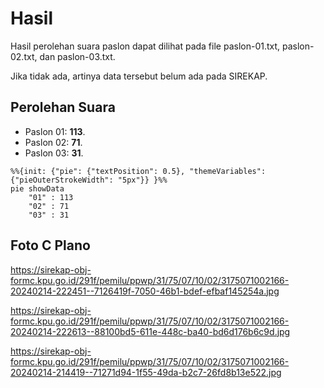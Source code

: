 # Hasil

Hasil perolehan suara paslon dapat dilihat pada file paslon-01.txt, paslon-02.txt, dan paslon-03.txt.

Jika tidak ada, artinya data tersebut belum ada pada SIREKAP.

## Perolehan Suara

 * Paslon 01: **113**.
 * Paslon 02: **71**.
 * Paslon 03: **31**.

```mermaid
%%{init: {"pie": {"textPosition": 0.5}, "themeVariables": {"pieOuterStrokeWidth": "5px"}} }%%
pie showData
    "01" : 113
    "02" : 71
    "03" : 31
```
## Foto C Plano

https://sirekap-obj-formc.kpu.go.id/291f/pemilu/ppwp/31/75/07/10/02/3175071002166-20240214-222451--7126419f-7050-46b1-bdef-efbaf145254a.jpg

https://sirekap-obj-formc.kpu.go.id/291f/pemilu/ppwp/31/75/07/10/02/3175071002166-20240214-222613--88100bd5-611e-448c-ba40-bd6d176b6c9d.jpg

https://sirekap-obj-formc.kpu.go.id/291f/pemilu/ppwp/31/75/07/10/02/3175071002166-20240214-214419--71271d94-1f55-49da-b2c7-26fd8b13e522.jpg
